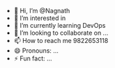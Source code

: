- 👋 Hi, I’m @Nagnath  
- 👀 I’m interested in 
- 🌱 I’m currently learning DevOps
- 💞️ I’m looking to collaborate on ...
- 📫 How to reach me 9822653118  
- 😄 Pronouns: ...
- ⚡ Fun fact: ...

<!---
9822653118/9822653118 is a ✨ special ✨ repository because its `README.md` (this file) appears on your GitHub profile.
You can click the Preview link to take a look at your changes.
--->
